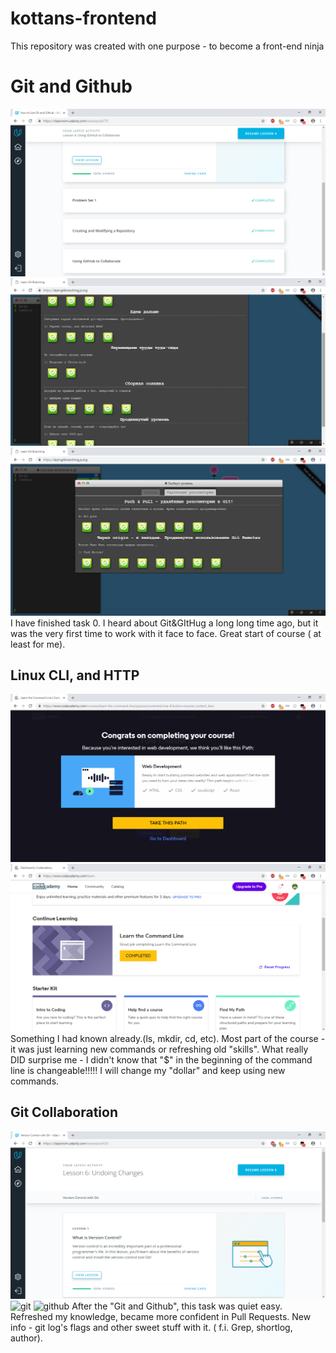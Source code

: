 # kottans-frontend
This repository was created with one purpose - to become a front-end ninja

# Git and Github
![Git and Github](https://github.com/artellos747/kottans-frontend/raw/master/task0/task0_0.png)
![Git and Github](https://github.com/artellos747/kottans-frontend/raw/master/task0/task0_11.png)
![Git and Github](https://github.com/artellos747/kottans-frontend/raw/master/task0/task0_12.png)
I have finished task 0. I heard about Git&GItHug a long long time ago, but it was the very first time to work with it face to face. Great start of course ( at least for me).

## Linux CLI, and HTTP
![linux](https://github.com/artellos747/kottans-frontend/raw/master/task1/task1.png)
![linux](https://github.com/artellos747/kottans-frontend/raw/master/task1/task11.png)
Something I had known already.(ls, mkdir, cd, etc). 
Most part of the course - it was just learning new commands or refreshing old "skills". 
What really DID surprise me - I didn't know that "$" in the beginning of the command line is changeable!!!!!
I will change my "dollar" and keep using new commands. 

## Git Collaboration
![git](https://github.com/artellos747/kottans-frontend/raw/master/task2/task211.png)
![git](https://github.com/artellos747/kottans-frontend/raw/master/task1/task212.png)
![github](https://github.com/artellos747/kottans-frontend/raw/master/task1/task22.png)
After the "Git and Github", this task was quiet easy. 
Refreshed my knowledge, became more confident in Pull Requests.
New info - git log's flags and other sweet stuff with it. ( f.i. Grep, shortlog, author).

